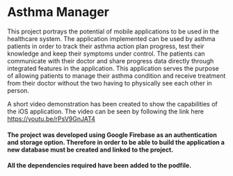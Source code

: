 # Asthma Manager

This project portrays the potential of mobile applications to be used in the healthcare system. The application implemented can be used by asthma patients in order to track their asthma action plan progress, test their knowledge and keep their symptoms under control. The patients can communicate with their doctor and share progress data directly through integrated features in the application. This application serves the purpose of allowing patients to manage their asthma condition and receive treatment from their doctor without the two having to physically see each other in person.


A short video demonstration has been created to show the capabilities of the iOS application. The video can be seen by following the link here https://youtu.be/rPsV9GnJAT4



#### The project was developed using Google Firebase as an authentication and storage option. Therefore in order to be able to build the application a new database must be created and linked to the project.

#### All the dependencies required have been added to the podfile.
